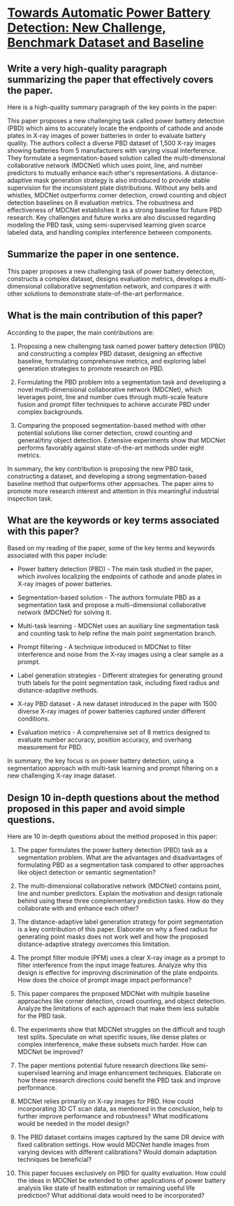 # [Towards Automatic Power Battery Detection: New Challenge, Benchmark   Dataset and Baseline](https://arxiv.org/abs/2312.02528)

## Write a very high-quality paragraph summarizing the paper that effectively covers the paper.

 Here is a high-quality summary paragraph of the key points in the paper:

This paper proposes a new challenging task called power battery detection (PBD) which aims to accurately locate the endpoints of cathode and anode plates in X-ray images of power batteries in order to evaluate battery quality. The authors collect a diverse PBD dataset of 1,500 X-ray images showing batteries from 5 manufacturers with varying visual interference. They formulate a segmentation-based solution called the multi-dimensional collaborative network (MDCNet) which uses point, line, and number predictors to mutually enhance each other's representations. A distance-adaptive mask generation strategy is also introduced to provide stable supervision for the inconsistent plate distributions. Without any bells and whistles, MDCNet outperforms corner detection, crowd counting and object detection baselines on 8 evaluation metrics. The robustness and effectiveness of MDCNet establishes it as a strong baseline for future PBD research. Key challenges and future works are also discussed regarding modeling the PBD task, using semi-supervised learning given scarce labeled data, and handling complex interference between components.


## Summarize the paper in one sentence.

 This paper proposes a new challenging task of power battery detection, constructs a complex dataset, designs evaluation metrics, develops a multi-dimensional collaborative segmentation network, and compares it with other solutions to demonstrate state-of-the-art performance.


## What is the main contribution of this paper?

 According to the paper, the main contributions are:

1) Proposing a new challenging task named power battery detection (PBD) and constructing a complex PBD dataset, designing an effective baseline, formulating comprehensive metrics, and exploring label generation strategies to promote research on PBD.

2) Formulating the PBD problem into a segmentation task and developing a novel multi-dimensional collaborative network (MDCNet), which leverages point, line and number cues through multi-scale feature fusion and prompt filter techniques to achieve accurate PBD under complex backgrounds. 

3) Comparing the proposed segmentation-based method with other potential solutions like corner detection, crowd counting and general/tiny object detection. Extensive experiments show that MDCNet performs favorably against state-of-the-art methods under eight metrics.

In summary, the key contribution is proposing the new PBD task, constructing a dataset, and developing a strong segmentation-based baseline method that outperforms other approaches. The paper aims to promote more research interest and attention in this meaningful industrial inspection task.


## What are the keywords or key terms associated with this paper?

 Based on my reading of the paper, some of the key terms and keywords associated with this paper include:

- Power battery detection (PBD) - The main task studied in the paper, which involves localizing the endpoints of cathode and anode plates in X-ray images of power batteries.

- Segmentation-based solution - The authors formulate PBD as a segmentation task and propose a multi-dimensional collaborative network (MDCNet) for solving it.

- Multi-task learning - MDCNet uses an auxiliary line segmentation task and counting task to help refine the main point segmentation branch.

- Prompt filtering - A technique introduced in MDCNet to filter interference and noise from the X-ray images using a clear sample as a prompt. 

- Label generation strategies - Different strategies for generating ground truth labels for the point segmentation task, including fixed radius and distance-adaptive methods.

- X-ray PBD dataset - A new dataset introduced in the paper with 1500 diverse X-ray images of power batteries captured under different conditions.

- Evaluation metrics - A comprehensive set of 8 metrics designed to evaluate number accuracy, position accuracy, and overhang measurement for PBD.

In summary, the key focus is on power battery detection, using a segmentation approach with multi-task learning and prompt filtering on a new challenging X-ray image dataset.


## Design 10 in-depth questions about the method proposed in this paper and avoid simple questions.

 Here are 10 in-depth questions about the method proposed in this paper:

1. The paper formulates the power battery detection (PBD) task as a segmentation problem. What are the advantages and disadvantages of formulating PBD as a segmentation task compared to other approaches like object detection or semantic segmentation?

2. The multi-dimensional collaborative network (MDCNet) contains point, line and number predictors. Explain the motivation and design rationale behind using these three complementary prediction tasks. How do they collaborate with and enhance each other?  

3. The distance-adaptive label generation strategy for point segmentation is a key contribution of this paper. Elaborate on why a fixed radius for generating point masks does not work well and how the proposed distance-adaptive strategy overcomes this limitation.

4. The prompt filter module (PFM) uses a clear X-ray image as a prompt to filter interference from the input image features. Analyze why this design is effective for improving discrimination of the plate endpoints. How does the choice of prompt image impact performance?

5. This paper compares the proposed MDCNet with multiple baseline approaches like corner detection, crowd counting, and object detection. Analyze the limitations of each approach that make them less suitable for the PBD task. 

6. The experiments show that MDCNet struggles on the difficult and tough test splits. Speculate on what specific issues, like dense plates or complex interference, make these subsets much harder. How can MDCNet be improved?

7. The paper mentions potential future research directions like semi-supervised learning and image enhancement techniques. Elaborate on how these research directions could benefit the PBD task and improve performance.

8. MDCNet relies primarily on X-ray images for PBD. How could incorporating 3D CT scan data, as mentioned in the conclusion, help to further improve performance and robustness? What modifications would be needed in the model design?

9. The PBD dataset contains images captured by the same DR device with fixed calibration settings. How would MDCNet handle images from varying devices with different calibrations? Would domain adaptation techniques be beneficial?

10. This paper focuses exclusively on PBD for quality evaluation. How could the ideas in MDCNet be extended to other applications of power battery analysis like state of health estimation or remaining useful life prediction? What additional data would need to be incorporated?
